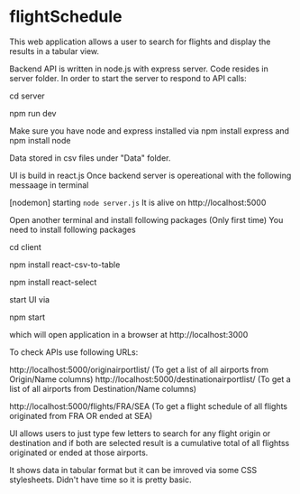# flightSchedule
This web application allows a user to search for flights and display the results in a tabular view.

Backend API is written in node.js with express server. Code resides in server folder.
In order to start the server to respond to API calls: 

  cd server
  
  npm run dev
  
Make sure you have node and express installed via npm install express and npm install node

Data stored in csv files under "Data" folder.

UI is build in react.js
Once backend server is opereational with the following messaage in terminal
 
[nodemon] starting `node server.js`
It is alive on http://localhost:5000





Open another terminal and install following packages (Only first time)
You need to install following packages 

  cd client
  
  npm install react-csv-to-table
  
  npm install  react-select
  

start UI via 

  npm start 
  

which will open application in a browser at http://localhost:3000

To check APIs use following URLs:

http://localhost:5000/originairportlist/ (To get a list of all airports from Origin/Name columns)
http://localhost:5000/destinationairportlist/ (To get a list of all airports from Destination/Name columns)

http://localhost:5000/flights/FRA/SEA  (To get a flight schedule of all flights originated from FRA OR ended at SEA)
                                        
UI allows users to just type few letters to search for any flight origin or destination and if both are selected result is a cumulative total of all flightss originated or ended at those airports. 

It shows data in tabular format but it can be imroved via some CSS stylesheets. Didn't have time so it is pretty basic.


